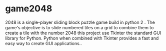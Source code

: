 # game2048
2048 is a single-player sliding block puzzle game build in python 2 . The game's objective is to slide numbered tiles on a grid to combine them to create a tile with the number 2048 this project use Tkinter the standard GUI library for Python. Python when combined with Tkinter provides a fast and easy way to create GUI applications..


